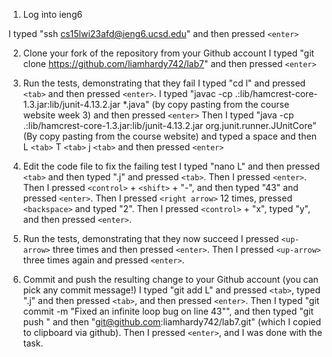 1. Log into ieng6

  I typed "ssh cs15lwi23afd@ieng6.ucsd.edu" and then pressed `<enter>`
  
2. Clone your fork of the repository from your Github account
  I typed "git clone https://github.com/liamhardy742/lab7" and then pressed `<enter>`
3. Run the tests, demonstrating that they fail
  I typed "cd l" and pressed `<tab>` and then pressed `<enter>`.
  I typed "javac -cp .:lib/hamcrest-core-1.3.jar:lib/junit-4.13.2.jar *.java" (by copy pasting from the course website week 3) and then pressed `<enter>`
  Then I typed "java -cp .:lib/hamcrest-core-1.3.jar:lib/junit-4.13.2.jar org.junit.runner.JUnitCore" (By copy pasting from the course website) and typed a space and then L `<tab>` T `<tab>` j `<tab>` and then pressed `<enter>`
4. Edit the code file to fix the failing test
  I typed "nano L" and then pressed `<tab>` and then typed ".j" and pressed `<tab>`. 
  Then I pressed `<enter>`. 
  Then I pressed `<control>` + `<shift>` + "-", and then typed "43" and pressed `<enter>`. 
  Then I pressed `<right arrow>` 12 times, pressed `<backspace>` and typed "2".
  Then I pressed `<control>` + "x", typed "y", and then pressed `<enter>`.
  
5. Run the tests, demonstrating that they now succeed
  I pressed `<up-arrow>` three times and then pressed `<enter>`.
  Then I pressed `<up-arrow>` three times again and pressed `<enter>`.
6. Commit and push the resulting change to your Github account (you can pick any commit message!)
  I typed "git add L" and pressed `<tab>`, typed ".j" and then pressed `<tab>`, and then pressed `<enter>`.
  Then I typed "git commit -m "Fixed an infinite loop bug on line 43"", and then typed "git push " and then "git@github.com:liamhardy742/lab7.git" (which I copied to clipboard via github).
  Then I pressed `<enter>`, and I was done with the task.
